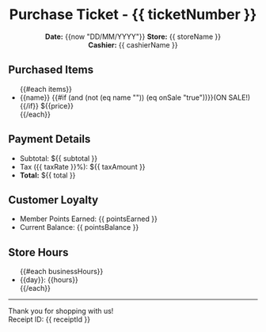 <!-- markdownlint-disable-file -->
<div class="store-info" style="text-align: center">

# Purchase Ticket - {{ ticketNumber }}

**Date:** {{now "DD/MM/YYYY"}}
**Store:** {{ storeName }}  
**Cashier:** {{ cashierName }}

</div>

## Purchased Items
<ul class="items-list">
{{#each items}}
<li>
<span>{{name}} {{#if (and (not (eq name "")) (eq onSale "true"))}}<span class="on-sale" >(ON SALE!)</span>{{/if}}</span>
<span>${{price}}</span>
</li>
{{/each}}
</ul>

## Payment Details
<ul class="payment-details">
<li><span>Subtotal:</span> <span>${{ subtotal }}</span></li>
<li><span>Tax ({{ taxRate }}%):</span> <span>${{ taxAmount }}</span></li>
<li class="total"><span><strong>Total:</strong></span> <span>${{ total }}</span></li>
</ul>

## Customer Loyalty
<ul>
<li><span>Member Points Earned:</span> <span>{{ pointsEarned }}</span></li>
<li><span>Current Balance:</span> <span>{{ pointsBalance }}</span></li>
</ul>

## Store Hours
<ul>
{{#each businessHours}}
<li><span>{{day}}:</span> <span>{{hours}}</span></li>
{{/each}}
</ul>

<div class="receipt-footer">

---
Thank you for shopping with us!  
Receipt ID: {{ receiptId }}

</div>
